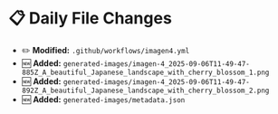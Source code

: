 # 📋 Daily File Changes

- ✏️ **Modified:** `.github/workflows/imagen4.yml`
- 🆕 **Added:** `generated-images/imagen-4_2025-09-06T11-49-47-885Z_A_beautiful_Japanese_landscape_with_cherry_blossom_1.png`
- 🆕 **Added:** `generated-images/imagen-4_2025-09-06T11-49-47-892Z_A_beautiful_Japanese_landscape_with_cherry_blossom_2.png`
- 🆕 **Added:** `generated-images/metadata.json`
